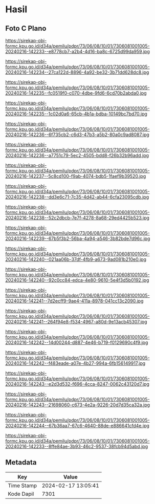# Hasil

## Foto C Plano

https://sirekap-obj-formc.kpu.go.id/d34a/pemilu/pdpr/73/06/08/10/01/7306081001005-20240216-142233--e8778cb7-a2b4-4d16-ba8c-6725d99da959.jpg

https://sirekap-obj-formc.kpu.go.id/d34a/pemilu/pdpr/73/06/08/10/01/7306081001005-20240216-142234--27ca122d-8896-4a92-be32-3b71dd628dc8.jpg

https://sirekap-obj-formc.kpu.go.id/d34a/pemilu/pdpr/73/06/08/10/01/7306081001005-20240216-142235--fc0519f0-c070-4dbe-9fd6-6cd70b2abda0.jpg

https://sirekap-obj-formc.kpu.go.id/d34a/pemilu/pdpr/73/06/08/10/01/7306081001005-20240216-142235--1c02d0a6-65cb-4b1a-bdba-10149bc7bd70.jpg

https://sirekap-obj-formc.kpu.go.id/d34a/pemilu/pdpr/73/06/08/10/01/7306081001005-20240216-142236--6f735cb2-c6d3-47b3-a5b2-80a0c9ad8087.jpg

https://sirekap-obj-formc.kpu.go.id/d34a/pemilu/pdpr/73/06/08/10/01/7306081001005-20240216-142236--a7751c79-5ec2-4505-bdd8-f26b32b96add.jpg

https://sirekap-obj-formc.kpu.go.id/d34a/pemilu/pdpr/73/06/08/10/01/7306081001005-20240216-142237--5c8cd100-f9ab-4074-bdb5-1faef9b39520.jpg

https://sirekap-obj-formc.kpu.go.id/d34a/pemilu/pdpr/73/06/08/10/01/7306081001005-20240216-142238--dd3e6c71-7c35-4d42-ab44-6cfa23095cdb.jpg

https://sirekap-obj-formc.kpu.go.id/d34a/pemilu/pdpr/73/06/08/10/01/7306081001005-20240216-142238--52c2dbcb-7e7f-4278-8a68-29ed4425b523.jpg

https://sirekap-obj-formc.kpu.go.id/d34a/pemilu/pdpr/73/06/08/10/01/7306081001005-20240216-142239--67b5f3b2-56ba-4a94-a546-3b82bde7d96c.jpg

https://sirekap-obj-formc.kpu.go.id/d34a/pemilu/pdpr/73/06/08/10/01/7306081001005-20240216-142240--021aa06b-37df-4fb9-a673-9ad081b210e0.jpg

https://sirekap-obj-formc.kpu.go.id/d34a/pemilu/pdpr/73/06/08/10/01/7306081001005-20240216-142240--92c0cc84-edca-4e80-9610-5e4f3d5b0192.jpg

https://sirekap-obj-formc.kpu.go.id/d34a/pemilu/pdpr/73/06/08/10/01/7306081001005-20240216-142241--7d2ecff9-9ae4-411a-8978-041cc13c2090.jpg

https://sirekap-obj-formc.kpu.go.id/d34a/pemilu/pdpr/73/06/08/10/01/7306081001005-20240216-142241--264f94e8-f534-4967-a80d-9e13acb45307.jpg

https://sirekap-obj-formc.kpu.go.id/d34a/pemilu/pdpr/73/06/08/10/01/7306081001005-20240216-142242--14d00244-d887-4e46-b719-f0129690c4f9.jpg

https://sirekap-obj-formc.kpu.go.id/d34a/pemilu/pdpr/73/06/08/10/01/7306081001005-20240216-142242--f483eade-a07e-4b27-994a-6fb156149917.jpg

https://sirekap-obj-formc.kpu.go.id/d34a/pemilu/pdpr/73/06/08/10/01/7306081001005-20240216-142243--e2d3d532-f696-4cca-8247-0062c43120d7.jpg

https://sirekap-obj-formc.kpu.go.id/d34a/pemilu/pdpr/73/06/08/10/01/7306081001005-20240216-142243--21698060-c673-4e2a-9226-20d7d35ca32a.jpg

https://sirekap-obj-formc.kpu.go.id/d34a/pemilu/pdpr/73/06/08/10/01/7306081001005-20240216-142244--67b36aa7-67c6-4640-88de-e886641cfd4e.jpg

https://sirekap-obj-formc.kpu.go.id/d34a/pemilu/pdpr/73/06/08/10/01/7306081001005-20240216-142233--8ffe84ae-3b93-46c2-9537-38fcb94d5abd.jpg


## Metadata

| Key        | Value               |
| ---------- | ------------------- |
| Time Stamp | 2024-02-17 13:05:41 |
| Kode Dapil | 7301                |



